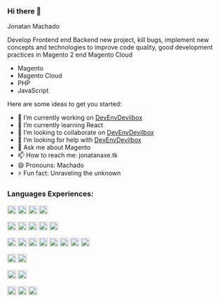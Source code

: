 ### Hi there 👋

Jonatan Machado

Develop Frontend end Backend new project, kill bugs, implement new concepts and technologies to improve code quality, good development practices in Magento 2 end Magento Cloud

 - Magento
 - Magento Cloud
 - PHP
 - JavaScript

Here are some ideas to get you started:

- 🔭 I’m currently working on [DevEnvDevilbox](https://github.com/jonatanaxe/DevEnvDevilbox) 
- 🌱 I’m currently learning React
- 👯 I’m looking to collaborate on  [DevEnvDevilbox](https://github.com/jonatanaxe/DevEnvDevilbox)
- 🤔 I’m looking for help with [DevEnvDevilbox](https://github.com/jonatanaxe/DevEnvDevilbox)
- 💬 Ask me about Magento
- 📫 How to reach me: jonatanaxe.tk
- 😄 Pronouns: Machado
- ⚡ Fun fact: Unraveling the unknown

### Languages Experiences:  

<code><img height="20" src="https://cdn.jsdelivr.net/npm/simple-icons@v1/icons/javascript.svg"></code>
<code><img height="20" src="https://cdn.jsdelivr.net/npm/simple-icons@v1/icons/nodejs.svg"></code>
<code><img height="20" src="https://cdn.jsdelivr.net/npm/simple-icons@v1/icons/react.svg"></code>
<code><img height="20" src="https://cdn.jsdelivr.net/npm/simple-icons@v1/icons/babel.svg"></code>

<code><img height="20" src="https://cdn.jsdelivr.net/npm/simple-icons@v1/icons/magento.svg"></code>
<code><img height="20" src="https://cdn.jsdelivr.net/npm/simple-icons@v1/icons/laravel.svg"></code>
<code><img height="20" src="https://cdn.jsdelivr.net/npm/simple-icons@v1/icons/wordpress.svg"></code>
<code><img height="20" src="https://cdn.jsdelivr.net/npm/simple-icons@v1/icons/composer.svg"></code>
<code><img height="20" src="https://cdn.jsdelivr.net/npm/simple-icons@v1/icons/php.svg"></code>

<code><img height="20" src="https://cdn.jsdelivr.net/npm/simple-icons@v1/icons/html5.svg"></code>
<code><img height="20" src="https://cdn.jsdelivr.net/npm/simple-icons@v1/icons/css3.svg"></code>
<code><img height="20" src="https://cdn.jsdelivr.net/npm/simple-icons@v1/icons/bootstrap.svg"></code>
<code><img height="20" src="https://cdn.jsdelivr.net/npm/simple-icons@v1/icons/materialdesign.svg"></code>
<code><img height="20" src="https://cdn.jsdelivr.net/npm/simple-icons@v1/icons/sass.svg"></code>
<code><img height="20" src="https://cdn.jsdelivr.net/npm/simple-icons@v1/icons/npm.svg"></code>
<code><img height="20" src="https://cdn.jsdelivr.net/npm/simple-icons@v1/icons/yarn.svg"></code>
<code><img height="20" src="https://cdn.jsdelivr.net/npm/simple-icons@v1/icons/gulp.svg"></code>

<code><img height="20" src="https://cdn.jsdelivr.net/npm/simple-icons@v1/icons/ubuntu.svg"></code>
<code><img height="20" src="https://cdn.jsdelivr.net/npm/simple-icons@v1/icons/docker.svg"></code>

<code><img height="20" src="https://cdn.jsdelivr.net/npm/simple-icons@v1/icons/redis.svg"></code>
<code><img height="20" src="https://cdn.jsdelivr.net/npm/simple-icons@v1/icons/mysql.svg"></code>

<code><img height="20" src="https://cdn.jsdelivr.net/npm/simple-icons@v1/icons/git.svg"></code>
<code><img height="20" src="https://cdn.jsdelivr.net/npm/simple-icons@v1/icons/github.svg"></code>
<code><img height="20" src="https://cdn.jsdelivr.net/npm/simple-icons@v1/icons/gitlab.svg"></code>
